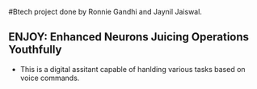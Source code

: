#Btech project done by Ronnie Gandhi and Jaynil Jaiswal.
## ENJOY: Enhanced Neurons Juicing Operations Youthfully
* This is a digital assitant capable of hanlding various tasks based on voice commands.
